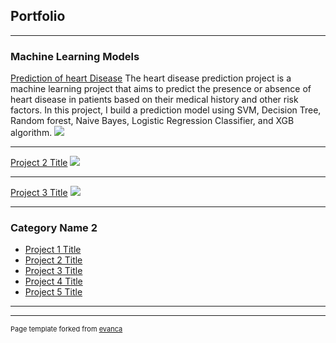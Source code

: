 ## Portfolio

---

### Machine Learning Models

[Prediction of heart Disease](https://github.com/bezawitlake/Heart-Disease-Prediction)
The heart disease prediction project is a machine learning project that aims to predict the presence or absence of heart disease in patients based on their medical history and other risk factors. In this project, I build a prediction model using SVM, Decision Tree, Random forest, Naive Bayes, Logistic Regression Classifier, and XGB algorithm.
<img src="images/dummy_thumbnail.jpg?raw=true"/> 


---
[Project 2 Title](/pdf/sample_presentation.pdf)
<img src="images/dummy_thumbnail.jpg?raw=true"/>

---
[Project 3 Title](http://example.com/)
<img src="images/dummy_thumbnail.jpg?raw=true"/>

---

### Category Name 2

- [Project 1 Title](http://example.com/)
- [Project 2 Title](http://example.com/)
- [Project 3 Title](http://example.com/)
- [Project 4 Title](http://example.com/)
- [Project 5 Title](http://example.com/)

---




---
<p style="font-size:11px">Page template forked from <a href="https://github.com/evanca/quick-portfolio">evanca</a></p>
<!-- Remove above link if you don't want to attibute -->
